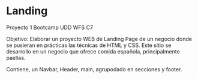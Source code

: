 # Landing
Proyecto 1 Bootcamp UDD WFS C7

Objetivo:
Elaborar un proyecto WEB de Landing Page de un negocio donde se pusieran en prácticas las técnicas de HTML y CSS.
Este sitio se desarrollo en un negocio que ofrece comida española, principalmente paellas.

Contiene, un Navbar, Header, main, agrupodado en secciones y footer.
